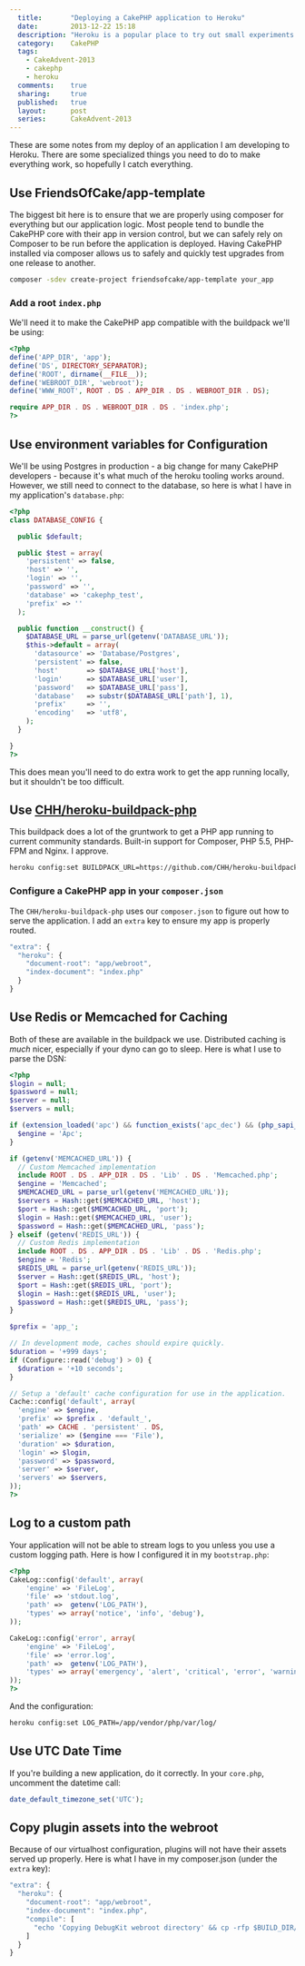 ```yaml
---
  title:       "Deploying a CakePHP application to Heroku"
  date:        2013-12-22 15:18
  description: "Heroku is a popular place to try out small experiments in CakePHP, so I decided to document the steps necessary for a successful Heroku integration."
  category:    CakePHP
  tags:
    - CakeAdvent-2013
    - cakephp
    - heroku
  comments:    true
  sharing:     true
  published:   true
  layout:      post
  series:      CakeAdvent-2013
---
```


These are some notes from my deploy of an application I am developing to Heroku. There are some specialized things you need to do to make everything work, so hopefully I catch everything.

## Use FriendsOfCake/app-template

The biggest bit here is to ensure that we are properly using composer for everything but our application logic. Most people tend to bundle the CakePHP core with their app in version control, but we can safely rely on Composer to be run before the application is deployed. Having CakePHP installed via composer allows us to safely and quickly test upgrades from one release to another.

```bash
composer -sdev create-project friendsofcake/app-template your_app
```

### Add a root `index.php`

We'll need it to make the CakePHP app compatible with the buildpack we'll be using:

```php
<?php
define('APP_DIR', 'app');
define('DS', DIRECTORY_SEPARATOR);
define('ROOT', dirname(__FILE__));
define('WEBROOT_DIR', 'webroot');
define('WWW_ROOT', ROOT . DS . APP_DIR . DS . WEBROOT_DIR . DS);

require APP_DIR . DS . WEBROOT_DIR . DS . 'index.php';
?>
```

## Use environment variables for Configuration

We'll be using Postgres in production - a big change for many CakePHP developers - because it's what much of the heroku tooling works around. However, we still need to connect to the database, so here is what I have in my application's `database.php`:

```php
<?php
class DATABASE_CONFIG {

  public $default;

  public $test = array(
    'persistent' => false,
    'host' => '',
    'login' => '',
    'password' => '',
    'database' => 'cakephp_test',
    'prefix' => ''
  );

  public function __construct() {
    $DATABASE_URL = parse_url(getenv('DATABASE_URL'));
    $this->default = array(
      'datasource' => 'Database/Postgres',
      'persistent' => false,
      'host'       => $DATABASE_URL['host'],
      'login'      => $DATABASE_URL['user'],
      'password'   => $DATABASE_URL['pass'],
      'database'   => substr($DATABASE_URL['path'], 1),
      'prefix'     => '',
      'encoding'   => 'utf8',
    );
  }

}
?>
```

This does mean you'll need to do extra work to get the app running locally, but it shouldn't be too difficult.

## Use [CHH/heroku-buildpack-php](https://github.com/CHH/heroku-buildpack-php)

This buildpack does a lot of the gruntwork to get a PHP app running to current community standards. Built-in support for Composer, PHP 5.5, PHP-FPM and Nginx. I approve.

```bash
heroku config:set BUILDPACK_URL=https://github.com/CHH/heroku-buildpack-php
```

### Configure a CakePHP app in your `composer.json`

The `CHH/heroku-buildpack-php` uses our `composer.json` to figure out how to serve the application. I add an `extra` key to ensure my app is properly routed.

```javascript
"extra": {
  "heroku": {
    "document-root": "app/webroot",
    "index-document": "index.php"
  }
}
```

## Use Redis or Memcached for Caching

Both of these are available in the buildpack we use. Distributed caching is *much* nicer, especially if your dyno can go to sleep. Here is what I use to parse the DSN:

```php
<?php
$login = null;
$password = null;
$server = null;
$servers = null;

if (extension_loaded('apc') && function_exists('apc_dec') && (php_sapi_name() !== 'cli')) {
  $engine = 'Apc';
}

if (getenv('MEMCACHED_URL')) {
  // Custom Memcached implementation
  include ROOT . DS . APP_DIR . DS . 'Lib' . DS . 'Memcached.php';
  $engine = 'Memcached';
  $MEMCACHED_URL = parse_url(getenv('MEMCACHED_URL'));
  $servers = Hash::get($MEMCACHED_URL, 'host');
  $port = Hash::get($MEMCACHED_URL, 'port');
  $login = Hash::get($MEMCACHED_URL, 'user');
  $password = Hash::get($MEMCACHED_URL, 'pass');
} elseif (getenv('REDIS_URL')) {
  // Custom Redis implementation
  include ROOT . DS . APP_DIR . DS . 'Lib' . DS . 'Redis.php';
  $engine = 'Redis';
  $REDIS_URL = parse_url(getenv('REDIS_URL'));
  $server = Hash::get($REDIS_URL, 'host');
  $port = Hash::get($REDIS_URL, 'port');
  $login = Hash::get($REDIS_URL, 'user');
  $password = Hash::get($REDIS_URL, 'pass');
}

$prefix = 'app_';

// In development mode, caches should expire quickly.
$duration = '+999 days';
if (Configure::read('debug') > 0) {
  $duration = '+10 seconds';
}

// Setup a 'default' cache configuration for use in the application.
Cache::config('default', array(
  'engine' => $engine,
  'prefix' => $prefix . 'default_',
  'path' => CACHE . 'persistent' . DS,
  'serialize' => ($engine === 'File'),
  'duration' => $duration,
  'login' => $login,
  'password' => $password,
  'server' => $server,
  'servers' => $servers,
));
?>
```

## Log to a custom path

Your application will not be able to stream logs to you unless you use a custom logging path. Here is how I configured it in my `bootstrap.php`:

```php
<?php
CakeLog::config('default', array(
    'engine' => 'FileLog',
    'file' => 'stdout.log',
    'path' =>  getenv('LOG_PATH'),
    'types' => array('notice', 'info', 'debug'),
));

CakeLog::config('error', array(
    'engine' => 'FileLog',
    'file' => 'error.log',
    'path' =>  getenv('LOG_PATH'),
    'types' => array('emergency', 'alert', 'critical', 'error', 'warning'),
));
?>
```

And the configuration:

```bash
heroku config:set LOG_PATH=/app/vendor/php/var/log/
```

## Use UTC Date Time

If you're building a new application, do it correctly. In your `core.php`, uncomment the datetime call:

```php
date_default_timezone_set('UTC');
```

## Copy plugin assets into the webroot

Because of our virtualhost configuration, plugins will not have their assets served up properly. Here is what I have in my composer.json (under the `extra` key):

```javascript
"extra": {
  "heroku": {
    "document-root": "app/webroot",
    "index-document": "index.php",
    "compile": [
      "echo 'Copying DebugKit webroot directory' && cp -rfp $BUILD_DIR/Plugin/DebugKit/webroot $BUILD_DIR/app/webroot/debug_kit"
    ]
  }
}
```
